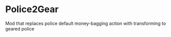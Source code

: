 # Police2Gear

Mod that replaces police default money-bagging action with transforming to
geared police
